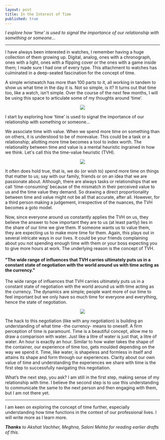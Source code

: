 ```yaml
---
layout: post
title: In the Interest of Time
published: true
---
```


_I explore how ‘time’ is used to signal the importance of our relationship with something or someone..._

----

I have always been interested in watches, I remember having a huge collection of them growing up. Digital, analog, ones with a chronograph, ones with a light, ones with a flipping cover or the ones with a game inside them; I made sure I had one of every type. This attachment to watches has culminated in a deep-seated fascination for the concept of time. 

A simple wristwatch has more than 100 parts to it, all working in tandem to show us what time in the day it is. Not so simple, is it? It turns out that time too, like a watch, isn’t simple. Over the course of the next few months, I will be using this space to articulate some of my thoughts around ‘time’. 

<p align="center">
  <img class="img-responsive" src="https://i.ibb.co/8PDWQr0/Inside-Watch.jpg">
</p>

I start by exploring how ‘time’ is used to signal the importance of our relationship with something or someone...

We associate time with value. When we spend more time on something than on others, it is understood to be of morevalue. This could be a task or a relationship; allotting more time becomes a tool to index worth. The relationality between time and value is a mental heuristic ingrained in how we think. Let's call this the time-value heuristic (TVH).

<p align="center">
  <img class="img-responsive" src="https://i.ibb.co/GvtQSRz/Time-Value-Heuristic.png">
</p>

It often does hold true, that is, we do (or wish to) spend more time on things that matter to us; say with our family, friends or on an idea that we are passionate about. Although, there are always tasks or relationships that we call ‘time-consuming’ because of the mismatch in their perceived value to us and the time value they demand. So drawing a direct proportionality between time and value might not be all that accurate, after all. However, for a third person making a judgement, irrespective of the nuances, the TVH becomes a goto model. 

Now, since everyone around us constantly applies the TVH on us, they believe the answer to how important they are to us (at least partly) lies in the share of our time we give them. If someone wants us to value them, they are expecting us to make more time for them. Again, this plays out in several intricate ways in our lives. It could be your friends complaining about you not spending enough time with them or your boss expecting you to give more hours at work. The underlying reason is the concept of TVH. 

#### "The wide range of influences that TVH carries ultimately puts us in a constant state of negotiation with the world around us with time acting as the currency."

The wide range of influences that TVH carries ultimately puts us in a constant state of negotiation with the world around us with time acting as the currency. The dynamics are simple; people want more of our time to feel important but we only have so much time for everyone and everything, hence the state of negotiation. 

<p align="center">
  <img class="img-responsive" src="https://i.ibb.co/wW2VnGS/Water.png">
</p>

The hack to this negotiation (like with any negotiation) is building an understanding of what time -the currency- means to oneself. A firm perception of time is paramount. Time is a beautiful concept, allow me to draw a comparison with water. Just like a litre of water is just that, a litre of water. An hour is exactly an hour. Similar to how water takes the shape of the container, our experience of time too, gets moulded depending on the way we spend it. Time, like water, is shapeless and formless in itself and attains its shape and form through our experiences. Clarity about our own value of time and understanding the experiences we share with time is the first step to successfully navigating this negotiation. 

What’s the next step, you ask? I am still in the first step, making sense of my relationship with time. I believe the second step is to use this understanding to communicate the same to the next person and then engaging with them, but I am not there yet.

----

I am keen on exploring the concept of time further, especially understanding how time functions in the context of our professional lives. I will write more as I learn more.

_**Thanks** to Akshat Vachher, Meghna, Saloni Mehta for reading earlier drafts of this._
